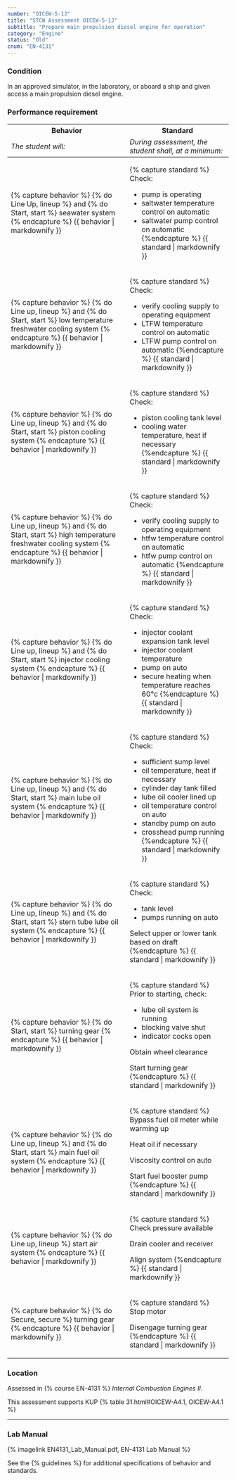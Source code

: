```yaml
---
number: "OICEW-5-1J"
title: "STCW Assessment OICEW-5-1J"
subtitle: "Prepare main propulsion diesel engine for operation"
category: "Engine"
status: "Old"
cnum: "EN-4131"
---
```

### Condition

In an approved simulator, in the laboratory, or aboard a ship and given access a main propulsion diesel engine.

### Performance requirement 

<table width='100%' class='Guidelines'>
 <thead>
 <tr>
     <th class='thirty'>Behavior</th>
     <th class='seventy'>Standard</th>
 </tr>
 <tr>
     <td><em>The student will:</em></td>
     <td><em>During assessment, the student shall, at a minimum:</em></td>
 </tr>
 </thead>
 <tbody>
 

<tr><td>

{% capture behavior %}
{% do Line Up, lineup %} and {% do Start, start %} seawater system
{% endcapture %}
{{ behavior | markdownify }}

</td><td>

{% capture standard %}
Check:

  * pump is operating
  * saltwater temperature control on automatic
  * saltwater pump control on automatic
{%endcapture %}
{{ standard | markdownify }}

</td></tr>



<tr><td>

{% capture behavior %}
{% do Line up, lineup %} and {% do Start, start %} low temperature freshwater cooling system
{% endcapture %}
{{ behavior | markdownify }}

</td><td>

{% capture standard %}
Check:

  * verify cooling supply to operating equipment
  * LTFW temperature control on automatic
  * LTFW pump control on automatic
{%endcapture %}
{{ standard | markdownify }}

</td></tr>



<tr><td>

{% capture behavior %}
{% do Line up, lineup %} and {% do Start, start %} piston cooling system
{% endcapture %}
{{ behavior | markdownify }}

</td><td>

{% capture standard %}
Check:

  * piston cooling tank level
  * cooling water temperature, heat if necessary
{%endcapture %}
{{ standard | markdownify }}

</td></tr>



<tr><td>

{% capture behavior %}
{% do Line up, lineup %} and {% do Start, start %} high temperature freshwater cooling system
{% endcapture %}
{{ behavior | markdownify }}

</td><td>

{% capture standard %}
Check:

  * verify cooling supply to operating equipment
  * htfw temperature control on automatic
  * htfw pump control on automatic
{%endcapture %}
{{ standard | markdownify }}

</td></tr>



<tr><td>

{% capture behavior %}
{% do Line up, lineup %} and {% do Start, start %} injector cooling system
{% endcapture %}
{{ behavior | markdownify }}

</td><td>

{% capture standard %}
Check:

  * injector coolant expansion tank level
  * injector coolant temperature
  * pump on auto
  * secure heating when temperature reaches 60°c
{%endcapture %}
{{ standard | markdownify }}

</td></tr>



<tr><td>

{% capture behavior %}
{% do Line up, lineup %} and {% do Start, start %} main lube oil system
{% endcapture %}
{{ behavior | markdownify }}

</td><td>

{% capture standard %}
Check:

  * sufficient sump level
  * oil temperature, heat if necessary
  * cylinder day tank filled
  * lube oil cooler lined up
  * oil temperature control on auto
  * standby pump on auto
  * crosshead pump running
{%endcapture %}
{{ standard | markdownify }}

</td></tr>



<tr><td>

{% capture behavior %}
{% do Line up, lineup %} and {% do Start, start %} stern tube lube oil system
{% endcapture %}
{{ behavior | markdownify }}

</td><td>

{% capture standard %}
Check:

  * tank level
  * pumps running on auto

Select upper or lower tank based on draft
{%endcapture %}
{{ standard | markdownify }}

</td></tr>



<tr><td>

{% capture behavior %}
{% do Start, start %} turning gear
{% endcapture %}
{{ behavior | markdownify }}

</td><td>

{% capture standard %}
Prior to starting, check:

  * lube oil system is running
  * blocking valve shut
  * indicator cocks open

Obtain wheel clearance

Start turning gear
{%endcapture %}
{{ standard | markdownify }}

</td></tr>



<tr><td>

{% capture behavior %}
{% do Line up, lineup %} and {% do Start, start %} main fuel oil system
{% endcapture %}
{{ behavior | markdownify }}

</td><td>

{% capture standard %}
Bypass fuel oil meter while warming up

Heat oil if necessary

Viscosity control on auto

Start fuel booster pump
{%endcapture %}
{{ standard | markdownify }}

</td></tr>



<tr><td>

{% capture behavior %}
{% do Line up, lineup %} start air system
{% endcapture %}
{{ behavior | markdownify }}

</td><td>

{% capture standard %}
Check pressure available

Drain cooler and receiver

Align system
{%endcapture %}
{{ standard | markdownify }}

</td></tr>



<tr><td>

{% capture behavior %}
{% do Secure, secure %} turning gear
{% endcapture %}
{{ behavior | markdownify }}

</td><td>

{% capture standard %}
Stop motor

Disengage turning gear
{%endcapture %}
{{ standard | markdownify }}

</td></tr>



 </tbody>
 </table>

### Location

Assessed in  {% course  EN-4131 %}  *Internal Combustion Engines II*.

This assessment supports KUP {% table 31.html#OICEW-A4.1, OICEW-A4.1 %}

***

### Lab Manual

{% imagelink EN4131_Lab_Manual.pdf, EN-4131 Lab Manual %}

See the {% guidelines %} for additional specifications of behavior and standards.